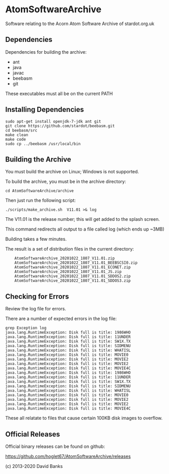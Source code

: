 # AtomSoftwareArchive

Software relating to the Acorn Atom Software Archive of stardot.org.uk

## Dependencies

Dependencies for building the archive:
* ant
* java
* javac
* beebasm
* git

These executables must all be on the current PATH

## Installing Dependencies

```
sudo apt-get install openjdk-7-jdk ant git
git clone https://github.com/stardot/beebasm.git
cd beebasm/src
make clean
make code
sudo cp ../beebasm /usr/local/bin
```

## Building the Archive

You must build the archive on Linux; Windows is not supported.

To build the archive, you must be in the archive directory:
```
cd AtomSoftwareArchive/archive
```

Then just run the following script:
```
./scripts/make_archive.sh  V11.01 >& log
```
The V11.01 is the release number; this will get added to the splash screen.

This command redirects all output to a file called log (which ends up ~3MB)

Building takes a few minutes.

The result is a set of distribution files in the current directory:
```
	AtomSoftwareArchive_20201022_1807_V11.01.zip
	AtomSoftwareArchive_20201022_1807_V11.01_BEEBSCSI0.zip
	AtomSoftwareArchive_20201022_1807_V11.01_ECONET.zip
	AtomSoftwareArchive_20201022_1807_V11.01_JS.zip
	AtomSoftwareArchive_20201022_1807_V11.01_SDDOS2.zip
	AtomSoftwareArchive_20201022_1807_V11.01_SDDOS3.zip
```

## Checking for Errors

Review the log file for errors.

There are a number of expected errors in the log file:
```
grep Exception log 
java.lang.RuntimeException: Disk full is title: 1986WHO
java.lang.RuntimeException: Disk full is title: 11UNDER
java.lang.RuntimeException: Disk full is title: SW1X.TX
java.lang.RuntimeException: Disk full is title: SIDMENU
java.lang.RuntimeException: Disk full is title: WHATISL
java.lang.RuntimeException: Disk full is title: MOVIE0
java.lang.RuntimeException: Disk full is title: MOVIE2
java.lang.RuntimeException: Disk full is title: MOVIE2
java.lang.RuntimeException: Disk full is title: MOVIE4C
java.lang.RuntimeException: Disk full is title: 1986WHO
java.lang.RuntimeException: Disk full is title: 11UNDER
java.lang.RuntimeException: Disk full is title: SW1X.TX
java.lang.RuntimeException: Disk full is title: SIDMENU
java.lang.RuntimeException: Disk full is title: WHATISL
java.lang.RuntimeException: Disk full is title: MOVIE0
java.lang.RuntimeException: Disk full is title: MOVIE2
java.lang.RuntimeException: Disk full is title: MOVIE2
java.lang.RuntimeException: Disk full is title: MOVIE4C
```
These all relatate to files that cause certain 100KB disk images to overflow.

## Official Releases

Official binary releases can be found on github:

https://github.com/hoglet67/AtomSoftwareArchive/releases

(c) 2013-2020 David Banks
